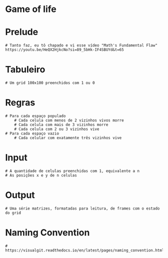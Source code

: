 # Game of life

# Prelude
    # Tanto faz, eu tô chapado e vi esse vídeo "Math's Fundamental Flaw" https://youtu.be/HeQX2HjkcNo?si=89_5bHk-IF4SBUYd&t=65

# Tabuleiro
    # Um grid 100x100 preenchidos com 1 ou 0

# Regras
    # Para cada espaço populado
        # Cada celula com menos de 2 vizinhos vivos morre
        # Cada celula com mais de 3 vizinhos morre
        # Cada celula com 2 ou 3 vizinhos vive
    # Para cada espaço vazio
        # Cada celular com exatamente três vizinhos vive

# Input
    # A quantidade de celulas preenchidas com 1, equivalente a n
    # As posições x e y de n celulas 

# Output
    # Uma série matrizes, formatadas para leitura, de frames com o estado do grid

# Naming Convention
    # https://visualgit.readthedocs.io/en/latest/pages/naming_convention.html